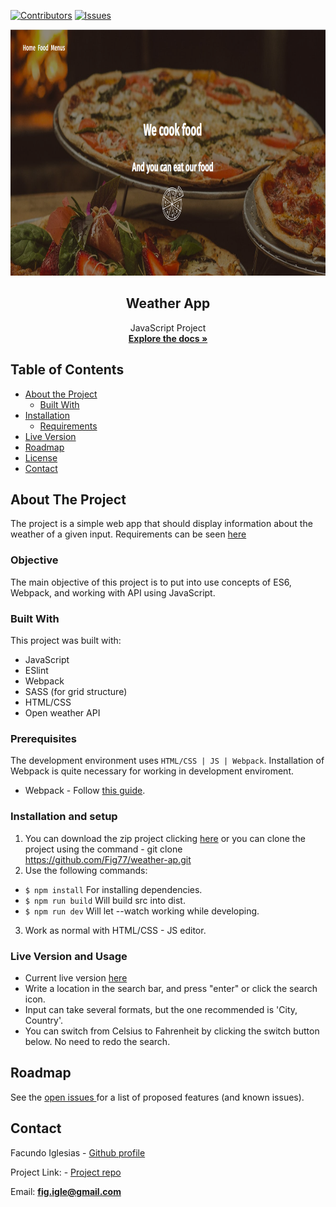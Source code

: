 [![Contributors][contributors-shield]][contributors-url]
[![Issues][issues-shield]][issues-url]
<br />
<p align="center">
  <img src="rest.png" alt="menu" width="718" height="394">
  <h2 align="center">Weather App</h2>
  <p align="center">
  	JavaScript Project
    <br />
    <a href="https://github.com/Fig77/weather-ap"><strong>Explore the docs »</strong></a>
    <br />
</p>


<!-- TABLE OF CONTENTS -->
## Table of Contents

* [About the Project](#about-the-project)
  * [Built With](#built-with)
* [Installation](#installation-and-setup)
	* [Requirements](#perquisites)
* [Live Version](#live-version-and-usage)
* [Roadmap](#roadmap)
* [License](#license)
* [Contact](#contact)


<!-- ABOUT THE PROJECT -->
## About The Project 
The project is a simple web app that should display information about the weather of a given input. Requirements can be seen
[here](https://www.theodinproject.com/courses/javascript/lessons/weather-app)

### Objective
The main objective of this project is to put into use concepts of ES6, Webpack, and working with API using JavaScript.

### Built With
This project was built with: 
* JavaScript
* ESlint
* Webpack
* SASS (for grid structure)
* HTML/CSS
* Open weather API

### Prerequisites
 The development environment uses `HTML/CSS | JS | Webpack`. Installation of Webpack is quite necessary for working in development enviroment.
  - Webpack - Follow [this guide](https://webpack.js.org/guides/installation/).
  
### Installation and setup
1. You can download the zip project clicking [here](https://github.com/Fig77/weather-ap.git) or you can clone the project using the command - git clone <https://github.com/Fig77/weather-ap.git>
2. Use the following commands: 

- `$ npm install` For installing dependencies.
- `$ npm run build` Will build src into dist.
- `$ npm run dev` Will let --watch working while developing.

3. Work as normal with HTML/CSS - JS editor.

### Live Version and Usage

* Current live version [here](https://fig77.github.io/weather-api/)
* Write a location in the search bar, and press "enter" or click the search icon.
* Input can take several formats, but the one recommended is 'City, Country'.
* You can switch from Celsius to Fahrenheit by clicking the switch button below. No need to redo the search.

<!-- ROADMAP -->

## Roadmap

See the [open issues ](https://github.com/Fig77/weather-ap/issues)for a list of proposed features (and known issues).

<!-- CONTACT -->
## Contact

Facundo Iglesias - [Github profile](https://github.com/Fig77)

Project Link: - [Project repo](https://github.com/Fig77/weather-ap)

Email: <strong>fig.igle@gmail.com</strong>

<!-- MARKDOWN LINKS & IMAGES -->
<!-- https://www.markdownguide.org/basic-syntax/#reference-style-links -->
[contributors-shield]: https://img.shields.io/badge/Contributors-1-brightgreen
[contributors-url]: https://github.com/Fig77/weather-ap/graphs/contributors
[issues-shield]: https://img.shields.io/badge/issues-0-%2300ff00
[issues-url]: https://github.com/Fig77/weather-ap/issues
[product-screenshot]: assets/menu.png
